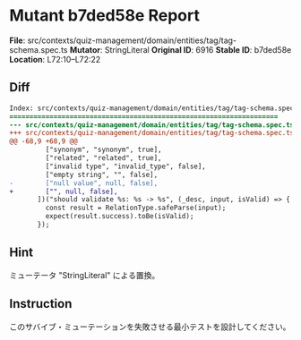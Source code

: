# Mutant b7ded58e Report

**File**: src/contexts/quiz-management/domain/entities/tag/tag-schema.spec.ts
**Mutator**: StringLiteral
**Original ID**: 6916
**Stable ID**: b7ded58e
**Location**: L72:10–L72:22

## Diff

```diff
Index: src/contexts/quiz-management/domain/entities/tag/tag-schema.spec.ts
===================================================================
--- src/contexts/quiz-management/domain/entities/tag/tag-schema.spec.ts	original
+++ src/contexts/quiz-management/domain/entities/tag/tag-schema.spec.ts	mutated #6916
@@ -68,9 +68,9 @@
         ["synonym", "synonym", true],
         ["related", "related", true],
         ["invalid type", "invalid_type", false],
         ["empty string", "", false],
-        ["null value", null, false],
+        ["", null, false],
       ])("should validate %s: %s -> %s", (_desc, input, isValid) => {
         const result = RelationType.safeParse(input);
         expect(result.success).toBe(isValid);
       });
```

## Hint

ミューテータ "StringLiteral" による置換。

## Instruction

このサバイブ・ミューテーションを失敗させる最小テストを設計してください。
